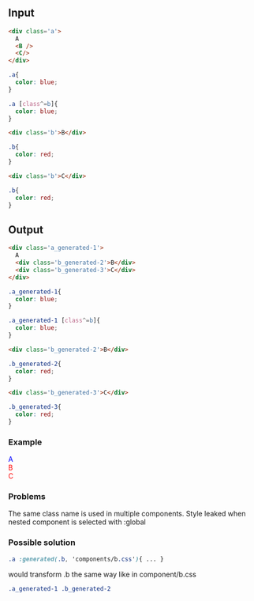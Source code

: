 ## Input

```html {data-filename=app/components/a.hbs}
<div class='a'>
  A
  <B />
  <C/>
</div>
```
```css {data-filename=app/components/a.css}
.a{
  color: blue;
}

.a [class^=b]{
  color: blue;
}
```

```html {data-filename=app/components/b.hbs}
<div class='b'>B</div>
```
```css {data-filename=app/components/b.css}
.b{
  color: red;
}
```

```html {data-filename=app/components/c.hbs}
<div class='b'>C</div>
```
```css {data-filename=app/components/c.css}
.b{
  color: red;
}
```

## Output

```html {data-filename=app/components/a.hbs}
<div class='a_generated-1'>
  A
  <div class='b_generated-2'>B</div>
  <div class='b_generated-3'>C</div>
</div>
```
```css {data-filename=app/components/a.css}
.a_generated-1{
  color: blue;
}

.a_generated-1 [class^=b]{
  color: blue;
}
```

```html {data-filename=app/components/b.hbs}
<div class='b_generated-2'>B</div>
```
```css {data-filename=app/components/b.css}
.b_generated-2{
  color: red;
}
```

```html {data-filename=app/components/c.hbs}
<div class='b_generated-3'>C</div>
```
```css {data-filename=app/components/c.css}
.b_generated-3{
  color: red;
}
```

### Example

<div class='a_generated-1'>
  A
  <div class='b_generated-2'>B</div>
  <div class='b_generated-3'>C</div>
</div>

<style>
.a_generated-1{
  color: blue;
}
.a_generated-1 [class^=b]{
  color: red;
}
.b_generated-2{
  color: green;
}
.b_generated-3{
  color: green;
}
</style>

### Problems
The same class name is used in multiple components. Style leaked when nested component is selected with :global

### Possible solution
```css
.a :generated(.b, 'components/b.css'){ ... }
```
would transform .b the same way like in component/b.css
```css
.a_generated-1 .b_generated-2
```
